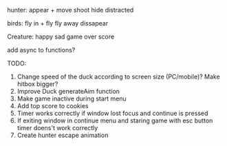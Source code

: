 hunter:
    appear
    + move
    shoot
    hide
    distracted

birds:
    fly in
    + fly
    fly away
    dissapear

Creature:
    happy
    sad
    game over score



add async to functions?

TODO: 
1. Change speed of the duck according to screen size (PC/mobile)? Make hitbox bigger?
2. Improve Duck generateAim function
3. Make game inactive during start menu
4. Add top score to cookies
5. Timer works correctly if window lost focus and continue is pressed
6. If exiting window in continue menu and staring game with esc button timer doens't work correctly
7. Create hunter escape animation

